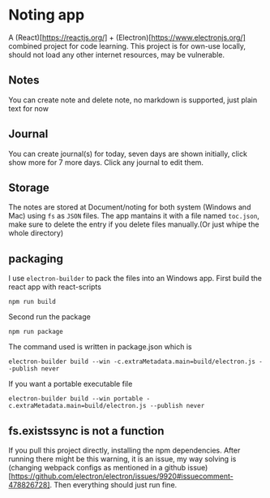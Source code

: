 # Noting app
A (React)[https://reactjs.org/] + (Electron)[https://www.electronjs.org/] combined project for code learning.
This project is for own-use locally, should not load any other internet resources, may be vulnerable.

## Notes
You can create note and delete note, no markdown is supported, just plain text for now

## Journal
You can create journal(s) for today, seven days are shown initially, click show more for 7 more days.
Click any journal to edit them.

## Storage
The notes are stored at Document/noting for both system (Windows and Mac) using `fs` as `JSON` files.
The app mantains it with a file named `toc.json`, make sure to delete the entry if you delete files manually.(Or just whipe the whole directory)

## packaging
I use `electron-builder` to pack the files into an Windows app.
First build the react app with react-scripts
```
npm run build
```

Second run the package
```
npm run package
```

The command used is written in package.json which is
```
electron-builder build --win -c.extraMetadata.main=build/electron.js --publish never
```
If you want a portable executable file
```
electron-builder build --win portable -c.extraMetadata.main=build/electron.js --publish never
```

## fs.existssync is not a function
If you pull this project directly, installing the npm dependencies. After running there might be this warning, it is an issue, my way solving is (changing webpack configs as mentioned in a github issue)[https://github.com/electron/electron/issues/9920#issuecomment-478826728]. Then everything should just run fine.